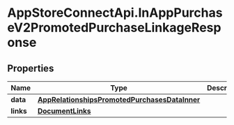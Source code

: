 # AppStoreConnectApi.InAppPurchaseV2PromotedPurchaseLinkageResponse

## Properties

Name | Type | Description | Notes
------------ | ------------- | ------------- | -------------
**data** | [**AppRelationshipsPromotedPurchasesDataInner**](AppRelationshipsPromotedPurchasesDataInner.md) |  | 
**links** | [**DocumentLinks**](DocumentLinks.md) |  | 


